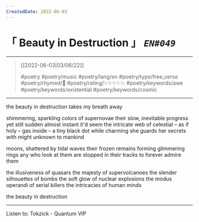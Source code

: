 ```yaml
---
CreatedDate: 2022-06-03
---
```

# &#12300; Beauty in Destruction &#12301; *`EN#049`*

---

> [[2022-06-03|03/06/22]]
> 
> #poetry 
> #poetry/music 
> #poetry/lang/en 
> #poetry/type/free_verse 
> #poetry/rhymed/🔴 
> #poetry/rating/✨✨✨✨✨ 
> #poetry/keywords/awe #poetry/keywords/existential #poetry/keywords/cosmic 

---

the beauty in destruction
takes my breath away

shimmering, sparkling colors
of supernovae
their slow, inevitable progress
yet still sudden
almost instant it'd seem
the intricate web
of celestial – as if holy – gas
inside – a tiny black dot
while charming
she guards her secrets with might
unknown to mankind

moons, shattered by tidal waves
their frozen remains
forming glimmering rings
any who look at them
are stopped in their tracks
to forever admire them

the illusiveness of quasars
the majesty of supervolcanoes
the slender silhouettes of bombs
the soft glow of nuclear explosions
the modus operandi of serial killers
the intricacies of human minds




the beauty in destruction

---

Listen to: Tokzick - Quantum VIP